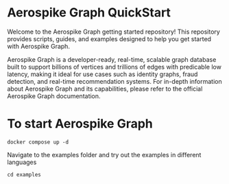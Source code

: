 # Aerospike Graph QuickStart

Welcome to the Aerospike Graph getting started repository! This repository provides scripts, guides, and examples designed to help you get started with Aerospike Graph.

Aerospike Graph is a developer-ready, real-time, scalable graph database built to support billions of vertices and trillions of edges with predicable low latency, making it ideal for use cases such as identity graphs, fraud detection, and real-time recommendation systems. For in-depth information about Aerospike Graph and its capabilities, please refer to the official Aerospike Graph documentation.

# To start Aerospike Graph
```shell
docker compose up -d
```
Navigate to the examples folder and try out the examples in different languages
```shell
cd examples
```


